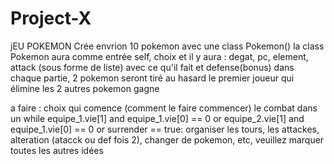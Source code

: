 # Project-X
jEU POKEMON
Crée envrion 10 pokemon avec une class Pokemon()
la class Pokemon aura comme entrée self, choix et il y aura : degat, pc, element, attack (sous forme de liste) avec ce qu'il fait et defense(bonus)
dans chaque partie, 2 pokemon seront tiré au hasard
le premier joueur qui élimine les 2 autres pokemon gagne 

a faire : 
choix qui comence (comment le faire commencer)
le combat dans un while equipe_1.vie[1] and equipe_1.vie[0] == 0 or equipe_2.vie[1] and equipe_1.vie[0] == 0 or surrender == true:
 organiser les tours, les attackes, alteration (atacck ou def fois 2), changer de pokemon, etc, veuillez marquer toutes les autres idées 
